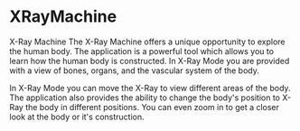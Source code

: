 # XRayMachine
X-Ray Machine
   The X-Ray Machine offers a unique opportunity to explore the human body. The application is a powerful tool which allows you to learn how the human body is constructed. In X-Ray Mode you are provided with a view of bones, organs, and the vascular system of the body. 

   In X-Ray Mode you can move the X-Ray to view different areas of the body. The application also provides the ability to change the body's position to X-Ray the body in different positions. You can even zoom in to get a closer look at the body or it's construction. 
